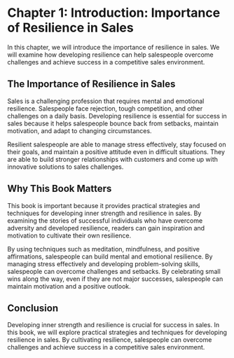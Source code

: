 Chapter 1: Introduction: Importance of Resilience in Sales
==========================================================

In this chapter, we will introduce the importance of resilience in sales. We will examine how developing resilience can help salespeople overcome challenges and achieve success in a competitive sales environment.

The Importance of Resilience in Sales
-------------------------------------

Sales is a challenging profession that requires mental and emotional resilience. Salespeople face rejection, tough competition, and other challenges on a daily basis. Developing resilience is essential for success in sales because it helps salespeople bounce back from setbacks, maintain motivation, and adapt to changing circumstances.

Resilient salespeople are able to manage stress effectively, stay focused on their goals, and maintain a positive attitude even in difficult situations. They are able to build stronger relationships with customers and come up with innovative solutions to sales challenges.

Why This Book Matters
---------------------

This book is important because it provides practical strategies and techniques for developing inner strength and resilience in sales. By examining the stories of successful individuals who have overcome adversity and developed resilience, readers can gain inspiration and motivation to cultivate their own resilience.

By using techniques such as meditation, mindfulness, and positive affirmations, salespeople can build mental and emotional resilience. By managing stress effectively and developing problem-solving skills, salespeople can overcome challenges and setbacks. By celebrating small wins along the way, even if they are not major successes, salespeople can maintain motivation and a positive outlook.

Conclusion
----------

Developing inner strength and resilience is crucial for success in sales. In this book, we will explore practical strategies and techniques for developing resilience in sales. By cultivating resilience, salespeople can overcome challenges and achieve success in a competitive sales environment.


